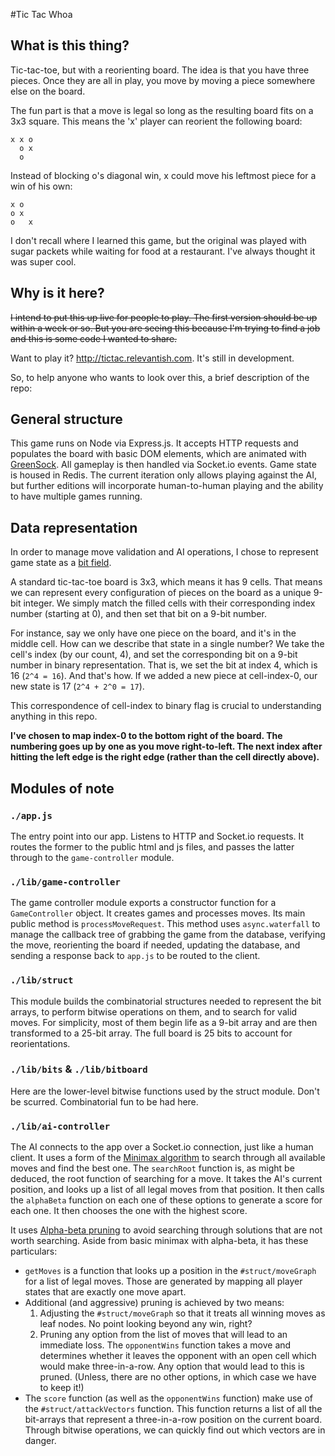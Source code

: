 #Tic Tac Whoa

## What is this thing?
Tic-tac-toe, but with a reorienting board. The idea is that you have
three pieces. Once they are all in play, you move by moving a piece
somewhere else on the board.

The fun part is that a move is legal so long as the resulting board
fits on a 3x3 square. This means the 'x' player can reorient the
following board:

    x x o
      o x
      o

Instead of blocking o's diagonal win, x could move his leftmost piece
for a win of his own:

    x o
    o x
    o   x


I don't recall where I learned this game, but the original was played
with sugar packets while waiting for food at a restaurant. I've always
thought it was super cool.

## Why is it here?
~~I intend to put this up live for people to play. The first version
should be up within a week or so. But you are seeing this because I'm
trying to find a job and this is some code I wanted to share.~~

Want to play it? http://tictac.relevantish.com. It's still in development.

So, to help anyone who wants to look over this, a brief description of
the repo:

## General structure
This game runs on Node via Express.js. It accepts HTTP requests and
populates the board with basic DOM elements, which are animated with
[GreenSock](http://www.greensock.com). All gameplay is then handled via Socket.io events. Game
state is housed in Redis. The current iteration only allows playing
against the AI, but further editions will incorporate human-to-human
playing and the ability to have multiple games running.

## Data representation
In order to manage move validation and AI operations, I chose to represent
game state as a [bit field](http://en.wikipedia/wiki/Bit_field).

A standard tic-tac-toe board is 3x3, which means it has 9 cells. That
means we can represent every configuration of pieces on the board as a
unique 9-bit integer. We simply match the filled cells with their
corresponding index number (starting at 0), and then set that bit on a
9-bit number.

For instance, say we only have one piece on the board, and it's in the
middle cell. How can we describe that state in a single number? We
take the cell's index (by our count, 4), and set the corresponding bit
on a 9-bit number in binary representation. That is, we set the bit at
index 4, which is 16 (`2^4 = 16`). And that's how. If we added a new
piece at cell-index-0, our new state is 17 (`2^4 + 2^0 = 17`).

This correspondence of cell-index to binary flag is crucial to
understanding anything in this repo.

**I've chosen to map index-0 to the bottom right of the board. The
 numbering goes up by one as you move right-to-left. The next index
 after hitting the left edge is the right edge (rather than the cell
 directly above).**

## Modules of note

### `./app.js`
The entry point into our app. Listens to HTTP and Socket.io
requests. It routes the former to the public html and js files, and
passes the latter through to the `game-controller` module.

### `./lib/game-controller`
The game controller module exports a constructor function for a
`GameController` object. It creates games and processes moves. Its
main public method is `processMoveRequest`. This method uses
`async.waterfall` to manage the callback tree of grabbing the game
from the database, verifying the move, reorienting the board if
needed, updating the database, and sending a response back to `app.js`
to be routed to the client.

### `./lib/struct`
This module builds the combinatorial structures needed to represent
the bit arrays, to perform bitwise operations on them, and to search
for valid moves. For simplicity, most of them begin life as a 9-bit
array and are then transformed to a 25-bit array. The full board is
25 bits to account for reorientations.

### `./lib/bits` & `./lib/bitboard`
Here are the lower-level bitwise functions used by the struct
module. Don't be scurred. Combinatorial fun to be had here.

### `./lib/ai-controller`
The AI connects to the app over a Socket.io connection, just like a
human client. It uses a form of the [Minimax
algorithm](http://en.wikipedia.org/wiki/Minimax) to search through all
available moves and find the best one. The `searchRoot` function is,
as might be deduced, the root function of searching for a move. It
takes the AI's current position, and looks up a list of all legal
moves from that position. It then calls the `alphaBeta` function on
each one of these options to generate a score for each one. It then
chooses the one with the highest score.

It uses [Alpha-beta pruning](http://www.en.wikipedia.org) to avoid
searching through solutions that are not worth searching. Aside from
basic minimax with alpha-beta, it has these particulars:

- `getMoves` is a function that looks up a position in the
  `#struct/moveGraph` for a list of legal moves. Those are generated
  by mapping all player states that are exactly one move apart.
- Additional (and aggressive) pruning is achieved by two means:
  1. Adjusting the `#struct/moveGraph` so that it treats all winning
  moves as leaf nodes. No point looking beyond any win, right?
  2. Pruning any option from the list of moves that will lead to an
  immediate loss. The `opponentWins` function takes a move and
  determines whether it leaves the opponent with an open cell which
  would make three-in-a-row. Any option that would lead to this is
  pruned. (Unless, there are no other options, in which case we have
  to keep it!)
- The `score` function (as well as the `opponentWins` function) make
  use of the `#struct/attackVectors` function. This function returns a
  list of all the bit-arrays that represent a three-in-a-row position
  on the current board. Through bitwise operations, we can quickly
  find out which vectors are in danger.



